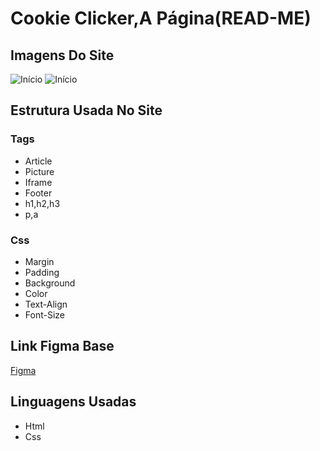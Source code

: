 # Cookie Clicker,A Página(READ-ME)

## Imagens Do Site

![Início](https://i.postimg.cc/Gh2yCr3K/imgreadme1.png "Início Da Página")
![Início](https://i.postimg.cc/QCp96xjk/imgreadme2.png "Veja Mais")

## Estrutura Usada No Site

### Tags

* Article
* Picture
* Iframe
* Footer
* h1,h2,h3
* p,a

### Css

* Margin
* Padding
* Background
* Color
* Text-Align
* Font-Size

## Link Figma Base

[Figma](https://www.figma.com/design/QlCcJji4WLAfyO0XQKXt3D/One-Page---Site-de-Jogo?node-id=0-1&node-type=canvas&t=9C1XKd7c5c3kx5Ps-0)

## Linguagens Usadas

* Html
* Css